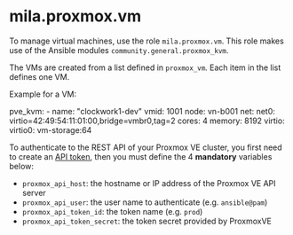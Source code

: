 # mila.proxmox.vm

To manage virtual machines, use the role `mila.proxmox.vm`. This role makes use
of the Ansible modules `community.general.proxmox_kvm`.

The VMs are created from a list defined in `proxmox_vm`. Each item
in the list defines one VM.

Example for a VM:

  pve_kvm:
    - name: "clockwork1-dev"
      vmid: 1001
      node: vn-b001
      net:
        net0: virtio=42:49:54:11:01:00,bridge=vmbr0,tag=2
      cores: 4
      memory: 8192
      virtio:
        virtio0: vm-storage:64

To authenticate to the REST API of your Proxmox VE cluster, you first need to
create an [API token][pve_api_tokens], then you must define the 4 **mandatory**
variables below:

 - `proxmox_api_host`: the hostname or IP address of the Proxmox VE API server
 - `proxmox_api_user`: the user name to authenticate (e.g. `ansible@pam`)
 - `proxmox_api_token_id`: the token name (e.g. `prod`)
 - `proxmox_api_token_secret`: the token secret provided by ProxmoxVE

[pve_api_tokens]: https://pve.proxmox.com/pve-docs/chapter-pveum.html#pveum_tokens

